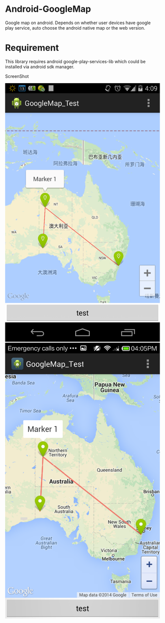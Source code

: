 Android-GoogleMap
=================

Google map on android. Depends on whether user devices have google play service, auto choose the android native map or the web version.


Requirement
================
This library requires android google-play-services-lib which could be installed via android sdk manager.




ScreenShot 

![](/screenshot/Screenshot_native.png)
![](/screenshot/Screenshot_web.png)

